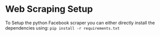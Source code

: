 # Web Scraping Setup
To Setup the python Facebook scraper you can either directly install the dependencies using:
  <code>pip install -r requirements.txt</code>
